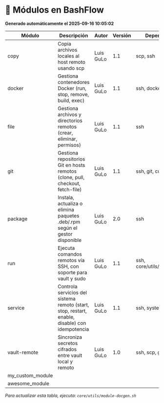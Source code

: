 # 🧩 Módulos en BashFlow

**Generado automáticamente el 2025-09-16 10:05:02**

| Módulo | Descripción | Autor | Versión | Dependencias |
|--------|-------------|-------|---------|---------------|
| copy | Copia archivos locales al host remoto usando scp | Luis GuLo | 1.1 | scp, ssh |
| docker | Gestiona contenedores Docker (run, stop, remove, build, exec) | Luis GuLo | 1.1 | ssh, docker |
| file | Gestiona archivos y directorios remotos (crear, eliminar, permisos) | Luis GuLo | 1.1 | ssh |
| git | Gestiona repositorios Git en hosts remotos (clone, pull, checkout, fetch-file) | Luis GuLo | 1.1 | ssh, git, curl, tar |
| package | Instala, actualiza o elimina paquetes .deb/.rpm según el gestor disponible | Luis GuLo | 2.0 | ssh |
| run | Ejecuta comandos remotos vía SSH, con soporte para vault y sudo | Luis GuLo | 1.1 | ssh, core/utils/vault_utils.sh |
| service | Controla servicios del sistema remoto (start, stop, restart, enable, disable) con idempotencia | Luis GuLo | 1.1 | ssh, systemctl |
| vault-remote | Sincroniza secretos cifrados entre vault local y remoto | Luis GuLo | 1.0 | ssh, scp, gpg |
| my_custom_module |  |  |  |  |
| awesome_module |  |  |  |  |

_Para actualizar esta tabla, ejecuta: `core/utils/module-docgen.sh`_
